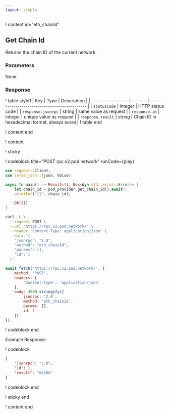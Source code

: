 ```yaml
---
layout: simple
---
```


<script>
    async function play() {
        return fetch('https://rpc.v2.pod.network/', {
            method: 'POST',
            headers: {
                'Content-Type': 'application/json',
            },
            body: JSON.stringify({
                jsonrpc: '2.0',
                method: 'eth_chainId',
                params: [],
                id: 1
            })
        })
    }
</script>

! content id="eth_chainId"

## Get Chain Id

Returns the chain ID of the current network.

### Parameters

None

### Response

! table style1
| Key                | Type    | Description                                    |
| ------------------ | ------- | ---------------------------------------------- |
| `statusCode`       | integer | HTTP status code                               |
| `response.jsonrpc` | string  | same value as request                          |
| `response.id`      | integer | unique value as request                        |
| `response.result`  | string  | Chain ID in hexadecimal format, always `0x50d` |
! table end

! content end

! content

! sticky

! codeblock title="POST rpc.v2.pod.network" runCode={play}

```rust alias="rust"
use reqwest::Client;
use serde_json::{json, Value};

async fn main() -> Result<(), Box<dyn std::error::Error>> {
    let chain_id = pod_provider.get_chain_id().await?;
    println!("{}", chain_id);

    Ok(())
}
```

```bash alias="curl"
curl -L \
  --request POST \
  --url 'https://rpc.v2.pod.network/' \
  --header 'Content-Type: application/json' \
  --data '{
    "jsonrpc": "2.0",
    "method": "eth_chainId",
    "params": [],
    "id": 1
  }'
```

```js alias="javascript"
await fetch('https://rpc.v2.pod.network/', {
	method: 'POST',
	headers: {
		'Content-Type': 'application/json'
	},
	body: JSON.stringify({
		jsonrpc: '2.0',
		method: 'eth_chainId',
		params: [],
		id: 1
	})
});
```

! codeblock end

Example Response:

! codeblock

```json
{
    "jsonrpc": "2.0",
    "id": 1,
    "result": "0x50d"
}
```

! codeblock end

! sticky end

! content end
